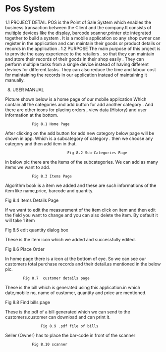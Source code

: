 <h1> Pos System </h1>
1.1 PROJECT DETAIL 
 POS  is the Point of Sale System which enables the business transaction between the Client and the company.It consists of multiple devices like the display, barcode scanner,printer etc integrated together to build a system . It is a mobile application so any shop owner can register in the application and can maintain their goods or product  details or records in the application . 
1.2 PURPOSE 
The main purpose of this project is to provide the easy experience to the retailers . so that they can maintain and store their records of their goods in their shop easily . They can perform multiple tasks from a single device instead of having different devices for different tasks. They can also reduce the time and labour cost for maintaining the records in our application instead of maintaining it manually. 

8. USER MANUAL
 
Picture shown below is a home page of our mobile application
Which contain all the categories and add button for add another category . And there are other icons for placing orders , view data (History) and user information at the bottom.

             

                Fig 8.1 Home Page


After clicking on the add button for add new category below page will be shown in app. Which is a subcategory of category . then we choose any category and then add item in that.

                 

                                Fig 8.2 Sub-Categories Page 


in below pic there are the items of the subcategories. We can add as many items we want to add.
                       
                Fig 8.3 Items Page






Algorithm book is a item we added and these are such informations of the item like name,price, barcode and quantity.

Fig 8.4 Items Details Page




If we want to edit the measurement of the item click on item and then edit the field you want to change and you can also delete the item. By default it will take 1 item

Fig 8.5 edit quantity dialog box




These is the item icon which we added and successfully edited.

Fig 8.6 Place Order





In home page there is a icon at the bottom of eye. So we can see our customers total purchase records and their detail.as mentioned in the below pic.

            Fig 8.7  customer details page

These is the bill which is generated using this application.in which date,mobile no, name of customer, quantity and price are mentioned.



Fig 8.8 Find bills page

These is the pdf of a bill generated which we can send to the customers.customer can download and can print it.


                            
                    Fig 8.9 .pdf file of bills

Seller (Owner) has to place the bar-code in front of the scanner




                Fig 8.10 scanner

